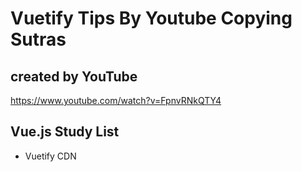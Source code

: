 # Vuetify Tips By Youtube Copying Sutras

## created by YouTube
https://www.youtube.com/watch?v=FpnvRNkQTY4

## Vue.js Study List

- Vuetify CDN

